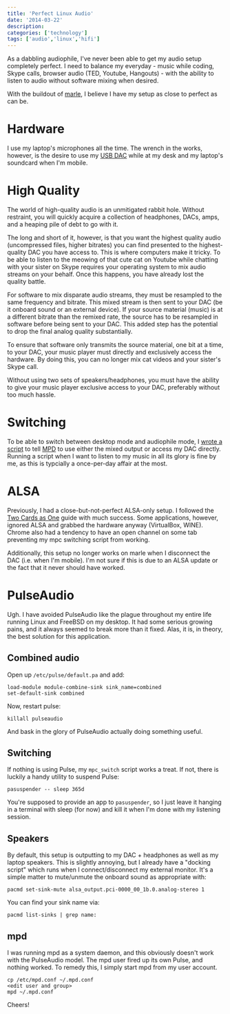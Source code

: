 ```yaml
---
title: 'Perfect Linux Audio'
date: '2014-03-22'
description:
categories: ['technology']
tags: ['audio','linux','hifi']
---
```


As a dabbling audiophile, I've never been able to get my audio setup completely perfect. I need to
balance my everyday - music while coding, Skype calls, browser audio (TED, Youtube, Hangouts) -
with the ability to listen to audio without software mixing when desired.

With the buildout of [marle][1], I believe I have my setup as close to perfect as can be.

# Hardware

I use my laptop's microphones all the time. The wrench in the works, however, is the desire to use
my [USB DAC][2] while at my desk and my laptop's soundcard when I'm mobile.

# High Quality

The world of high-quality audio is an unmitigated rabbit hole. Without restraint, you will quickly
acquire a collection of headphones, DACs, amps, and a heaping pile of debt to go with it. 

The long and short of it, however, is that you want the highest quality audio (uncompressed files,
higher bitrates) you can find presented to the highest-quality DAC you have access to. This is where
computers make it tricky. To be able to listen to the meowing of that cute cat on Youtube while chatting with
your sister on Skype requires your operating system to mix audio streams on your behalf. Once this
happens, you have already lost the quality battle.

For software to mix disparate audio streams, they must be resampled to the same frequency and
bitrate. This mixed stream is then sent to your DAC (be it onboard sound or an external device). If
your source material (music) is at a different bitrate than the remixed rate, the source has to be
resampled in software before being sent to your DAC. This added step has the potential to drop the
final analog quality substantially.

To ensure that software only transmits the source material, one bit at a time, to your DAC, your
music player must directly and exclusively access the hardware. By doing this, you can no longer mix cat videos and
your sister's Skype call.

Without using two sets of speakers/headphones, you must have the ability to give your music player
exclusive access to your DAC, preferably without too much hassle.

# Switching

To be able to switch between desktop mode and audiophile mode, 
I [wrote a script][4] to tell [MPD][5] to use either the mixed output or access my DAC directly.
Running a script when I want to listen to my music in all its glory is fine by me, as this is
typcially a once-per-day affair at the most.

# ALSA

Previously, I had a close-but-not-perfect ALSA-only setup. I followed the [Two Cards as One][3]
guide with much success. Some applications, however, ignored ALSA and grabbed the hardware anyway
(VirtualBox, WINE). Chrome also had a tendency to have an open channel on some tab preventing my
mpc switching script from working.

Additionally, this setup no longer works on marle when I disconnect the DAC (i.e. when I'm mobile).
I'm not sure if this is due to an ALSA update or the fact that it never should have worked.

# PulseAudio

Ugh. I have avoided PulseAudio like the plague throughout my entire life running Linux and FreeBSD
on my desktop. It had some serious growing pains, and it always seemed to break more than it fixed.
Alas, it is, in theory, the best solution for this application.

## Combined audio

Open up `/etc/pulse/default.pa` and add:

```
load-module module-combine-sink sink_name=combined
set-default-sink combined
```

Now, restart pulse:

```
killall pulseaudio
```

And bask in the glory of PulseAudio actually doing something useful.

## Switching

If nothing is using Pulse, my `mpc_switch` script works a treat. If not, there is luckily a handy
utility to suspend Pulse:

```
pasuspender -- sleep 365d
```

You're supposed to provide an app to `pasuspender`, so I just leave it hanging in a terminal with
sleep (for now) and kill it when I'm done with my listening session.

## Speakers

By default, this setup is outputting to my DAC + headphones as well as my laptop speakers. This is
slightly annoying, but I already have a "docking script" which runs when I connect/disconnect my
external monitor. It's a simple matter to mute/unmute the onboard sound as appropriate with:

```
pacmd set-sink-mute alsa_output.pci-0000_00_1b.0.analog-stereo 1
```

You can find your sink name via:

```
pacmd list-sinks | grep name:
```

## mpd

I was running mpd as a system daemon, and this obviously doesn't work with the PulseAudio model. The
mpd user fired up its own Pulse, and nothing worked. To remedy this, I simply start mpd from my user
account.

```
cp /etc/mpd.conf ~/.mpd.conf
<edit user and group>
mpd ~/.mpd.conf
```

Cheers!

 [1]: http://www.sigil.org/2014/03/goodbye-lavos-hello-marle/
 [2]: http://www.amazon.com/gp/product/B0070UFMOW/ref=as_li_ss_tl?ie=UTF8&camp=1789&creative=390957&creativeASIN=B0070UFMOW&linkCode=as2&tag=sigilorg-20
 [3]: http://alsa.opensrc.org/TwoCardsAsOne
 [4]: https://github.com/sarumont/dotfiles/blob/master/bin/mpc_switch
 [5]: http://www.musicpd.org/
